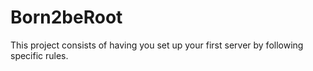 # Born2beRoot
This project consists of having you set up your first server by following specific rules.
